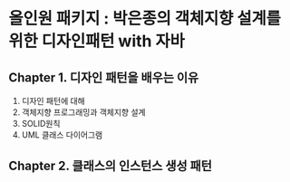 # 올인원 패키지 : 박은종의 객체지향 설계를 위한 디자인패턴 with 자바
## Chapter 1. 디자인 패턴을 배우는 이유
1. 디자인 패턴에 대해
2. 객체지향 프로그래밍과 객체지향 설계
3. SOLID원칙
4. UML 클래스 다이어그램
## Chapter 2. 클래스의 인스턴스 생성 패턴
